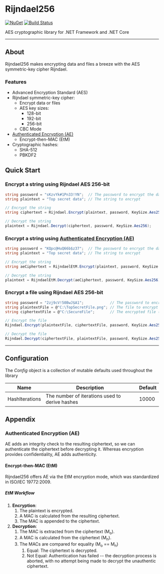 # Rijndael256

[![NuGet](https://img.shields.io/nuget/v/Rijndael256.svg?maxAge=86400)](https://www.nuget.org/packages/Rijndael256/)
[![Build Status](https://travis-ci.org/2Toad/Rijndael256.svg?branch=master)](https://travis-ci.org/2Toad/Rijndael256)

AES cryptographic library for .NET Framework and .NET Core

---

## About
Rijndael256 makes encrypting data and files a breeze with the AES symmetric-key cipher Rijndael.

### Features

* Advanced Encryption Standard (AES)
* Rijndael symmetric-key cipher:
	* Encrypt data or files
	* AES key sizes:
		* 128-bit
		* 192-bit
		* 256-bit
	* CBC Mode
* [Authenticated Encryption (AE)](#authenticated-encryption-ae)
	* Encrypt-then-MAC (EtM)
* Cryptographic hashes:
	* SHA-512
	* PBKDF2

## Quick Start

### Encrypt a string using Rijndael AES 256-bit

```C#
string password = "sKzvYk#1Pn33!YN";  // The password to encrypt the data with
string plaintext = "Top secret data"; // The string to encrypt

// Encrypt the string
string ciphertext = Rijndael.Encrypt(plaintext, password, KeySize.Aes256);

// Decrypt the string
plaintext = Rijndael.Decrypt(ciphertext, password, KeySize.Aes256);
```

### Encrypt a string using [Authenticated Encryption (AE)](#authenticated-encryption-ae)

```C#
string password = "KQpc@HuQ66b$z37";  // The password to encrypt the data with
string plaintext = "Top secret data"; // The string to encrypt

// Encrypt the string
string aeCiphertext = RijndaelEtM.Encrypt(plaintext, password, KeySize.Aes256);

// Decrypt the string
plaintext = RijndaelEtM.Decrypt(aeCiphertext, password, KeySize.Aes256);
```

### Encrypt a file using Rijndael AES 256-bit

```C#
string password = "2zj9cV!50BwJ$A1";            // The password to encrypt the file with
string plaintextFile = @"C:\TopSecretFile.png"; // The file to encrypt
string ciphertextFile = @"C:\SecureFile";       // The encrypted file (extension unnecessary)

// Encrypt the file
Rijndael.Encrypt(plaintextFile, ciphertextFile, password, KeySize.Aes256);

// Decrypt the file
Rijndael.Decrypt(ciphertextFile, plaintextFile, password, KeySize.Aes256);
```

----------

## Configuration

The *Config* object is a collection of mutable defaults used throughout the library

| Name           | Description                                    | Default |
|----------------|------------------------------------------------|---------|
| HashIterations | The number of iterations used to derive hashes | 10000   |

## Appendix

### Authenticated Encryption (AE)

AE adds an integrity check to the resulting ciphertext, so we can authenticate the ciphertext before decrypting it. Whereas encryption provides confidentiality, AE adds authenticity.

#### Encrypt-then-MAC (EtM)

Rijndael256 offers AE via the EtM encryption mode, which was standardized in ISO/IEC 19772:2009.

##### EtM Workflow

 1. **Encryption**:
	 1. The plaintext is encrypted.
	 2. A MAC is calculated from the resulting ciphertext.
	 3. The MAC is appended to the ciphertext.
 2. **Decryption**:
	 1. The MAC is extracted from the ciphertext (M<sub>o</sub>).
	 2. A MAC is calculated from the ciphertext (M<sub>n</sub>).
	 3. The MACs are compared for equality (M<sub>o</sub> == M<sub>n</sub>)
		 1. Equal: The ciphertext is decrypted.
		 2. Not Equal:  Authentication has failed -- the decryption process is aborted, with no attempt being made to decrypt the unauthentic ciphertext.
